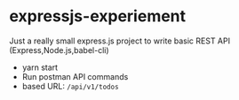 # expressjs-experiement
Just a really small express.js project to write basic REST API (Express,Node.js,babel-cli)

- yarn start
- Run postman API commands
- based URL: ``` /api/v1/todos ```
